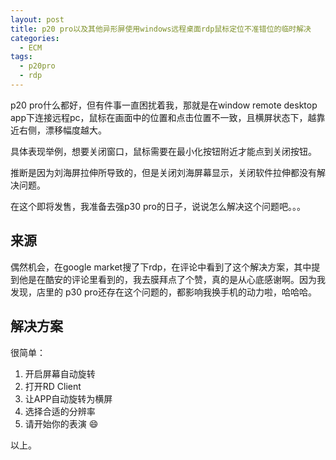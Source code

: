 ```yaml
---
layout: post
title: p20 pro以及其他异形屏使用windows远程桌面rdp鼠标定位不准错位的临时解决
categories:
  - ECM
tags:
  - p20pro
  - rdp
---
```


p20 pro什么都好，但有件事一直困扰着我，那就是在window remote desktop app下连接远程pc，鼠标在画面中的位置和点击位置不一致，且横屏状态下，越靠近右侧，漂移幅度越大。

具体表现举例，想要关闭窗口，鼠标需要在最小化按钮附近才能点到关闭按钮。

推断是因为刘海屏拉伸所导致的，但是关闭刘海屏幕显示，关闭软件拉伸都没有解决问题。

在这个即将发售，我准备去强p30 pro的日子，说说怎么解决这个问题吧。。。

<!-- more -->

## 来源

偶然机会，在google market搜了下rdp，在评论中看到了这个解决方案，其中提到他是在酷安的评论里看到的，我去膜拜点了个赞，真的是从心底感谢啊。因为我发现，店里的
p30 pro还存在这个问题的，都影响我换手机的动力啦，哈哈哈。

## 解决方案

很简单：

1. 开启屏幕自动旋转
2. 打开RD Client
3. 让APP自动旋转为横屏
4. 选择合适的分辨率
5. 请开始你的表演 :smile:

以上。